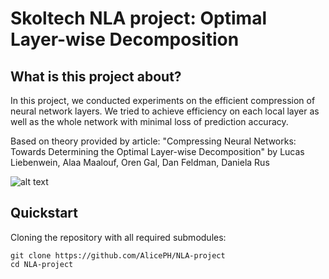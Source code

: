 Skoltech NLA project: Optimal Layer-wise Decomposition
===================================

## What is this project about?

In this project, we conducted experiments on the efficient compression of neural network layers. We tried to achieve efficiency on each local layer as well as the whole network with minimal loss of prediction accuracy.

Based on theory provided by article: "Compressing Neural Networks: Towards Determining the Optimal Layer-wise Decomposition" by Lucas Liebenwein,  Alaa Maalouf, Oren Gal, Dan Feldman, Daniela Rus

![alt text](http://url/to/img.png)
## Quickstart

Cloning the repository with all required submodules:

    git clone https://github.com/AlicePH/NLA-project
    cd NLA-project




